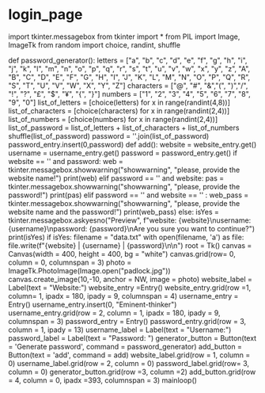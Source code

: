 # login_page
import tkinter.messagebox
from tkinter import * 
from PIL import Image, ImageTk
from random import choice, randint, shuffle

    
def password_generator():
       letters = ["a", "b", "c", "d", "e", "f", "g", "h", "i", "j", "k", "l", "m", "n", "o", "p", "q", "r", "s", "t", "u", "v", "w", "x", "y", "z", "A", "B", "C", "D", "E", "F", "G", "H", "I", "J", "K", "L", "M", "N", "O", "P", "Q", "R", "S", "T", "U", "V", "W", "X", "Y", "Z"]
       characters = ["@", "#", "&","(", ")","/", "!", "?", "£", "$", "¥", "{", "}"]
       numbers = ["1", "2", "3", "4", "5", "6", "7", "8", "9", "0"]
       list_of_letters = [choice(letters) for x in range(randint(4,8))]
       list_of_characters = [choice(characters) for x in range(randint(2,4))]
       list_of_numbers = [choice(numbers) for x in range(randint(2,4))]
       list_of_password = list_of_letters + list_of_characters + list_of_numbers
       shuffle(list_of_password)
       password = ''.join(list_of_password)
       password_entry.insert(0,password)
def add():
       website = website_entry.get()
       username = username_entry.get()
       password = password_entry.get()
       if website == '' and password:
          web = tkinter.messagebox.showwarning("showwarning", "please, provide the website name!")
          print(web)
       elif password == '' and website:
          pas = tkinter.messagebox.showwarning("showwarning", "please, provide the password!")
          print(pas)
       elif password == '' and website == '' :
          web_pass = tkinter.messagebox.showwarning("showwarning", "please, provide the website name and the password!")
          print(web_pass)
       else:
          isYes = tkinter.messagebox.askyesno("Preview", f"website: {website}\nusername: {username}\npassword: {password}\nAre you sure you want to continue?")
          print(isYes)
          if isYes:
             filename = "data.txt"
             with open(filename, 'a') as file:
                file.write(f"{website} | {username} | {password}\n\n")
root = Tk()
canvas = Canvas(width = 400, height = 400, bg = "white")
canvas.grid(row= 0, column = 0, columnspan = 3)
photo = ImageTk.PhotoImage(Image.open("padlock.jpg"))
canvas.create_image(10,-10, anchor = NW, image = photo)
website_label = Label(text = "Website:")
website_entry =Entry()
website_entry.grid(row =1, column= 1, ipadx = 180, ipady = 9, columnspan = 4)
username_entry = Entry()
username_entry.insert(0, "Eminent-thinker")
username_entry.grid(row = 2, column = 1, ipadx = 180, ipady = 9, columnspan = 3)
password_entry = Entry()
password_entry.grid(row = 3, column = 1, ipady = 13)
username_label = Label(text = "Username:")
password_label = Label(text = "Password: ")
generator_button = Button(text = 'Generate password', command = password_generator)
add_button = Button(text = 'add', command = add)
website_label.grid(row = 1, column = 0)
username_label.grid(row = 2, column = 0)
password_label.grid(row= 3, column = 0)
generator_button.grid(row =3, column =2)
add_button.grid(row = 4, column = 0, ipadx =393, columnspan = 3)
mainloop()
